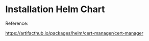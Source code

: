 # Installation Helm Chart

Reference:

https://artifacthub.io/packages/helm/cert-manager/cert-manager
